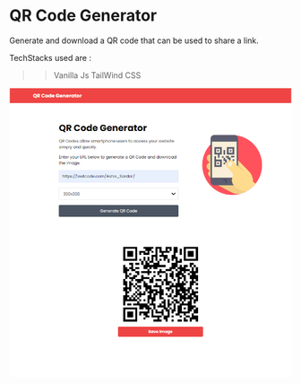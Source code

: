 # QR Code Generator

Generate and download a QR code that can be used to share a link.

TechStacks used are :
>> Vanilla Js 
>> TailWind CSS



<img src="img/screen.png">

